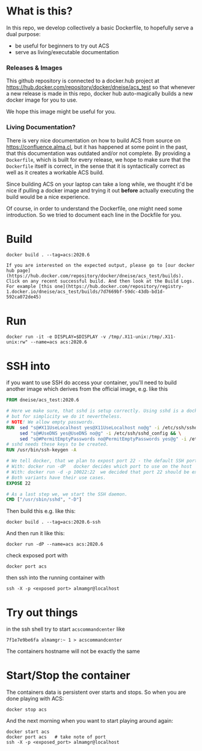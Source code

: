# What is this?

In this repo, we develop collectively a basic Dockerfile, to hopefully serve a dual purpose:
 - be useful for beginners to try out ACS
 - serve as living/executable documentation

### Releases & Images

This github repository is connected to a docker.hub project at <https://hub.docker.com/repository/docker/dneise/acs_test>
so that whenever a new release is made in this repo, docker hub auto-magically builds
a new docker image for you to use.

We hope this image might be useful for you.

### Living Documentation?

There is very nice documentation on how to build ACS from source on <https://confluence.alma.cl>,
but it has happened at some point in the past, that this documentation was outdated and/or not complete.
By providing a `Dockerfile`, which is built for every release, we hope to make sure that the `Dockerfile`
itself is correct, in the sense that it is syntactically correct as well as it creates a workable ACS build.

Since building ACS on your laptop can take a long while, we thought it'd be nice
if pulling a docker image and trying it out **before** actually executing the build
would be a nice experience.

Of course, in order to understand the Dockerfile, one might need some introduction.
So we tried to document each line in the Dockfile for you.



# Build

    docker build . --tag=acs:2020.6

    If you are interested on the expected output, please go to [our docker hub page](https://hub.docker.com/repository/docker/dneise/acs_test/builds). Click on any recent successful build. And then look at the Build Logs.
    For example [this one](https://hub.docker.com/repository/registry-1.docker.io/dneise/acs_test/builds/7d7669bf-59dc-43db-bd1d-592ca072de45)

# Run

    docker run -it -e DISPLAY=$DISPLAY -v /tmp/.X11-unix:/tmp/.X11-unix:rw" --name=acs acs:2020.6

# SSH into

if you want to use SSH do access your container, you'll need to build another image
which derives from the official image, e.g. like this
```Dockerfile
FROM dneise/acs_test:2020.6

# Here we make sure, that sshd is setup correctly. Using sshd is a docker anti-pattern
# but for simplicity we do it nevertheless.
# NOTE! We allow empty passwords.
RUN  sed "s@#X11UseLocalhost yes@X11UseLocalhost no@g" -i /etc/ssh/sshd_config && \
     sed "s@#UseDNS yes@UseDNS no@g" -i /etc/ssh/sshd_config && \
     sed "s@#PermitEmptyPasswords no@PermitEmptyPasswords yes@g" -i /etc/ssh/sshd_config
# sshd needs these keys to be created.
RUN /usr/bin/ssh-keygen -A

# We tell docker, that we plan to expost port 22 - the default SSH port.
# With: docker run -dP   docker decides which port to use on the host
# With: docker run -d -p 10022:22  we decided that port 22 should be exposed as 10022.
# Both variants have their use cases.
EXPOSE 22

# As a last step we, we start the SSH daemon.
CMD ["/usr/sbin/sshd", "-D"]

```

Then build this e.g. like this:

    docker build . --tag=acs:2020.6-ssh

And then run it like this:

    docker run -dP --name=acs acs:2020.6

check exposed port with

    docker port acs

then ssh into the running container with

    ssh -X -p <exposed port> almamgr@localhost

# Try out things

in the ssh shell try to start `acscommandcenter` like

    7f1e7e9be6fa almamgr:~ 1 > acscommandcenter

The containers hostname will not be exactly the same

# Start/Stop the container

The containers data is persistent over starts and stops. So when you are done playing with ACS:

    docker stop acs

And the next morning when you want to start playing around again:

    docker start acs
    docker port acs   # take note of port
    ssh -X -p <exposed_port> almamgr@localhost

